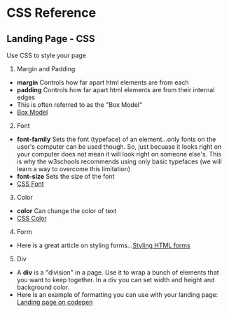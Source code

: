 # CSS Reference #
## Landing Page - CSS ##
Use CSS to style your page

1. Margin and Padding 
- __margin__ Controls how far apart html elements are from each
- __padding__ Controls how far apart html elements are from their internal edges
- This is often referred to as the "Box Model" 
- [Box Model](https://www.w3schools.com/css/css_boxmodel.asp)

2. Font
- __font-family__ Sets the font (typeface) of an element...only fonts on the user's computer can be used though. So, just becuase it looks right on your computer does not mean it will look right on someone else's. This is why the w3schools recommends using only basic typefaces (we will learn a way to overcome this limitation)
- __font-size__ Sets the size of the font
- [CSS Font](https://www.w3schools.com/css/css_font.asp)

3. Color
- __color__ Can change the color of text
- [CSS Color](https://www.w3schools.com/cssref/pr_text_color.asp)

4. Form
- Here is a great article on styling forms...[Styling HTML forms](https://developer.mozilla.org/en-US/docs/Learn/HTML/Forms/Styling_HTML_forms)

5. Div
- A __div__ is a "division" in a page. Use it to wrap a bunch of elements that you want to keep together. In a div you can set width and height and background color. 
- Here is an example of formatting you can use with your landing page: [Landing page on codepen](https://codepen.io/jasonleecooksey/pen/YrBZMo?editors=1100)
  

